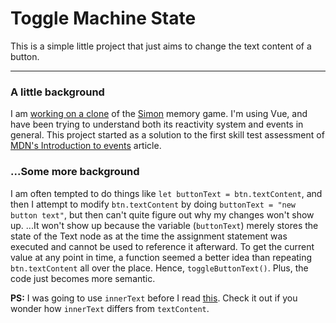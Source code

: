 # Toggle Machine State

This is a simple little project that just aims to change the text content of a button.

-----

### A little background

I am [working on a clone](https://github.com/Wryhder/Simon) of the [Simon](https://en.wikipedia.org/wiki/Simon_(game)) memory game. I'm using Vue, and have been trying to understand both its reactivity system and events in general. This project started as a solution to the first skill test assessment of [MDN's Introduction to events](https://developer.mozilla.org/en-US/docs/Learn/JavaScript/Building_blocks/Events) article.

### ...Some more background

I am often tempted to do things like `let buttonText = btn.textContent`, and then I attempt to modify `btn.textContent` by doing `buttonText = "new button text"`, but then can't quite figure out why my changes won't show up.
...It won't show up because the variable (`buttonText`) merely stores the state of the Text node as at the time the assignment statement was executed and cannot be used to reference it afterward. To get the current value at any point in time, a function seemed a better idea than repeating `btn.textContent` all over the place. Hence, `toggleButtonText()`. Plus, the code just becomes more semantic.

__PS:__ I was going to use `innerText` before I read [this](https://kellegous.com/j/2013/02/27/innertext-vs-textcontent/). Check it out if you wonder how `innerText` differs from `textContent`.
